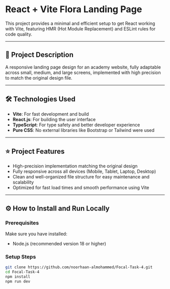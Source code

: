 # React + Vite Flora Landing Page

This project provides a minimal and efficient setup to get React working with Vite, featuring HMR (Hot Module Replacement) and ESLint rules for code quality.

---

## 📱 Project Description

A responsive landing page design for an academy website, fully adaptable across small, medium, and large screens, implemented with high precision to match the original design file.

---

## 🛠 Technologies Used

- **Vite**: For fast development and build  
- **React.js**: For building the user interface  
- **TypeScript**: For type safety and better developer experience  
- **Pure CSS**: No external libraries like Bootstrap or Tailwind were used  

---

## ⭐ Project Features

- High-precision implementation matching the original design  
- Fully responsive across all devices (Mobile, Tablet, Laptop, Desktop)  
- Clean and well-organized file structure for easy maintenance and scalability  
- Optimized for fast load times and smooth performance using Vite  

---

## ⚙️ How to Install and Run Locally

### Prerequisites

Make sure you have installed:

- Node.js (recommended version 18 or higher)

### Setup Steps

```bash
git clone https://github.com/noorhaan-almohammed/Focal-Task-4.git
cd Focal-Task-4
npm install
npm run dev
